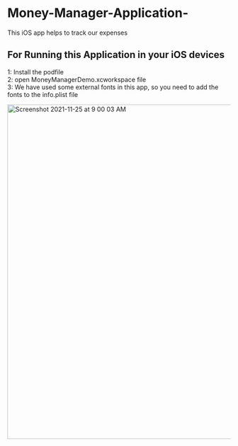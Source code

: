 # Money-Manager-Application-
This iOS app helps to track our expenses

For Running this Application in your iOS devices
-----------------------------------------------

1: Install the podfile <br>
2: open MoneyManagerDemo.xcworkspace file <br>
3: We have used some external fonts in this app, so you need to add the fonts to the info.plist file <br>




<img width="756" alt="Screenshot 2021-11-25 at 9 00 03 AM" src="https://user-images.githubusercontent.com/89767355/143374936-62f29791-4243-42db-99fc-e36ab2f1b374.png">

